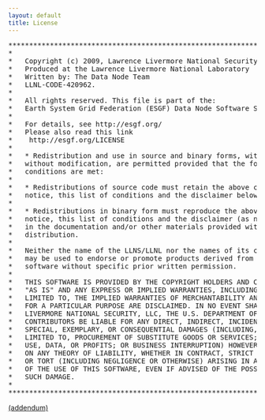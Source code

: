 ```yaml
---
layout: default
title: License 
---
```


<pre>
***************************************************************************
*                                                                         *
*   Copyright (c) 2009, Lawrence Livermore National Security, LLC.        *
*   Produced at the Lawrence Livermore National Laboratory                *
*   Written by: The Data Node Team                                        *
*   LLNL-CODE-420962.                                                     *
*                                                                         *
*   All rights reserved. This file is part of the:                        *
*   Earth System Grid Federation (ESGF) Data Node Software Stack          *
*                                                                         *
*   For details, see http://esgf.org/                                     *
*   Please also read this link                                            *
*    http://esgf.org/LICENSE                                              *
*                                                                         *
*   * Redistribution and use in source and binary forms, with or          *
*   without modification, are permitted provided that the following       *
*   conditions are met:                                                   *
*                                                                         *
*   * Redistributions of source code must retain the above copyright      *
*   notice, this list of conditions and the disclaimer below.             *
*                                                                         *
*   * Redistributions in binary form must reproduce the above copyright   *
*   notice, this list of conditions and the disclaimer (as noted below)   *
*   in the documentation and/or other materials provided with the         *
*   distribution.                                                         *
*                                                                         *
*   Neither the name of the LLNS/LLNL nor the names of its contributors   *
*   may be used to endorse or promote products derived from this          *
*   software without specific prior written permission.                   *
*                                                                         *
*   THIS SOFTWARE IS PROVIDED BY THE COPYRIGHT HOLDERS AND CONTRIBUTORS   *
*   "AS IS" AND ANY EXPRESS OR IMPLIED WARRANTIES, INCLUDING, BUT NOT     *
*   LIMITED TO, THE IMPLIED WARRANTIES OF MERCHANTABILITY AND FITNESS     *
*   FOR A PARTICULAR PURPOSE ARE DISCLAIMED. IN NO EVENT SHALL LAWRENCE   *
*   LIVERMORE NATIONAL SECURITY, LLC, THE U.S. DEPARTMENT OF ENERGY OR    *
*   CONTRIBUTORS BE LIABLE FOR ANY DIRECT, INDIRECT, INCIDENTAL,          *
*   SPECIAL, EXEMPLARY, OR CONSEQUENTIAL DAMAGES (INCLUDING, BUT NOT      *
*   LIMITED TO, PROCUREMENT OF SUBSTITUTE GOODS OR SERVICES; LOSS OF      *
*   USE, DATA, OR PROFITS; OR BUSINESS INTERRUPTION) HOWEVER CAUSED AND   *
*   ON ANY THEORY OF LIABILITY, WHETHER IN CONTRACT, STRICT LIABILITY,    *
*   OR TORT (INCLUDING NEGLIGENCE OR OTHERWISE) ARISING IN ANY WAY OUT    *
*   OF THE USE OF THIS SOFTWARE, EVEN IF ADVISED OF THE POSSIBILITY OF    *
*   SUCH DAMAGE.                                                          *
*                                                                         *
***************************************************************************
</pre>
<a href="LICENSE.ad">(addendum)</a>
